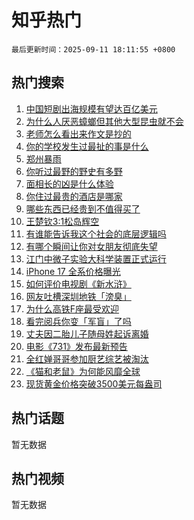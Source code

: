 # 知乎热门

`最后更新时间：2025-09-11 18:11:55 +0800`

## 热门搜索

1. [中国短剧出海规模有望达百亿美元](https://www.zhihu.com/search?q=%E4%B8%AD%E5%9B%BD%E7%9F%AD%E5%89%A7%E5%87%BA%E6%B5%B7%E8%A7%84%E6%A8%A1%E6%9C%89%E6%9C%9B%E8%BE%BE%E7%99%BE%E4%BA%BF%E7%BE%8E%E5%85%83)
1. [为什么人厌恶蟑螂但其他大型昆虫就不会](https://www.zhihu.com/search?q=%E4%B8%BA%E4%BB%80%E4%B9%88%E4%BA%BA%E5%8E%8C%E6%81%B6%E8%9F%91%E8%9E%82%E4%BD%86%E5%85%B6%E4%BB%96%E5%A4%A7%E5%9E%8B%E6%98%86%E8%99%AB%E5%B0%B1%E4%B8%8D%E4%BC%9A)
1. [老师怎么看出来作文是抄的](https://www.zhihu.com/search?q=%E8%80%81%E5%B8%88%E6%80%8E%E4%B9%88%E7%9C%8B%E5%87%BA%E6%9D%A5%E4%BD%9C%E6%96%87%E6%98%AF%E6%8A%84%E7%9A%84)
1. [你的学校发生过最扯的事是什么](https://www.zhihu.com/search?q=%E4%BD%A0%E7%9A%84%E5%AD%A6%E6%A0%A1%E5%8F%91%E7%94%9F%E8%BF%87%E6%9C%80%E6%89%AF%E7%9A%84%E4%BA%8B%E6%98%AF%E4%BB%80%E4%B9%88)
1. [郑州暴雨](https://www.zhihu.com/search?q=%E9%83%91%E5%B7%9E%E6%9A%B4%E9%9B%A8)
1. [你听过最野的野史有多野](https://www.zhihu.com/search?q=%E4%BD%A0%E5%90%AC%E8%BF%87%E6%9C%80%E9%87%8E%E7%9A%84%E9%87%8E%E5%8F%B2%E6%9C%89%E5%A4%9A%E9%87%8E)
1. [面相长的凶是什么体验](https://www.zhihu.com/search?q=%E9%9D%A2%E7%9B%B8%E9%95%BF%E7%9A%84%E5%87%B6%E6%98%AF%E4%BB%80%E4%B9%88%E4%BD%93%E9%AA%8C)
1. [你住过最贵的酒店是哪家](https://www.zhihu.com/search?q=%E4%BD%A0%E4%BD%8F%E8%BF%87%E6%9C%80%E8%B4%B5%E7%9A%84%E9%85%92%E5%BA%97%E6%98%AF%E5%93%AA%E5%AE%B6)
1. [哪些东西已经贵到不值得买了](https://www.zhihu.com/search?q=%E5%93%AA%E4%BA%9B%E4%B8%9C%E8%A5%BF%E5%B7%B2%E7%BB%8F%E8%B4%B5%E5%88%B0%E4%B8%8D%E5%80%BC%E5%BE%97%E4%B9%B0%E4%BA%86)
1. [王楚钦3:1松岛辉空](https://www.zhihu.com/search?q=%E7%8E%8B%E6%A5%9A%E9%92%A63%3A1%E6%9D%BE%E5%B2%9B%E8%BE%89%E7%A9%BA)
1. [有谁能告诉我这个社会的底层逻辑吗](https://www.zhihu.com/search?q=%E6%9C%89%E8%B0%81%E8%83%BD%E5%91%8A%E8%AF%89%E6%88%91%E8%BF%99%E4%B8%AA%E7%A4%BE%E4%BC%9A%E7%9A%84%E5%BA%95%E5%B1%82%E9%80%BB%E8%BE%91%E5%90%97)
1. [有哪个瞬间让你对女朋友彻底失望](https://www.zhihu.com/search?q=%E6%9C%89%E5%93%AA%E4%B8%AA%E7%9E%AC%E9%97%B4%E8%AE%A9%E4%BD%A0%E5%AF%B9%E5%A5%B3%E6%9C%8B%E5%8F%8B%E5%BD%BB%E5%BA%95%E5%A4%B1%E6%9C%9B)
1. [江门中微子实验大科学装置正式运行](https://www.zhihu.com/search?q=%E6%B1%9F%E9%97%A8%E4%B8%AD%E5%BE%AE%E5%AD%90%E5%AE%9E%E9%AA%8C%E5%A4%A7%E7%A7%91%E5%AD%A6%E8%A3%85%E7%BD%AE%E6%AD%A3%E5%BC%8F%E8%BF%90%E8%A1%8C)
1. [iPhone 17 全系价格曝光](https://www.zhihu.com/search?q=iPhone%2017%20%E5%85%A8%E7%B3%BB%E4%BB%B7%E6%A0%BC%E6%9B%9D%E5%85%89)
1. [如何评价电视剧《新水浒》](https://www.zhihu.com/search?q=%E5%A6%82%E4%BD%95%E8%AF%84%E4%BB%B7%E7%94%B5%E8%A7%86%E5%89%A7%E3%80%8A%E6%96%B0%E6%B0%B4%E6%B5%92%E3%80%8B)
1. [网友吐槽深圳地铁「滂臭」](https://www.zhihu.com/search?q=%E7%BD%91%E5%8F%8B%E5%90%90%E6%A7%BD%E6%B7%B1%E5%9C%B3%E5%9C%B0%E9%93%81%E3%80%8C%E6%BB%82%E8%87%AD%E3%80%8D)
1. [为什么高铁F座最受欢迎](https://www.zhihu.com/search?q=%E4%B8%BA%E4%BB%80%E4%B9%88%E9%AB%98%E9%93%81F%E5%BA%A7%E6%9C%80%E5%8F%97%E6%AC%A2%E8%BF%8E)
1. [看完阅兵你变「军盲」了吗](https://www.zhihu.com/search?q=%E7%9C%8B%E5%AE%8C%E9%98%85%E5%85%B5%E4%BD%A0%E5%8F%98%E3%80%8C%E5%86%9B%E7%9B%B2%E3%80%8D%E4%BA%86%E5%90%97)
1. [丈夫因二胎儿子随母姓起诉离婚](https://www.zhihu.com/search?q=%E4%B8%88%E5%A4%AB%E5%9B%A0%E4%BA%8C%E8%83%8E%E5%84%BF%E5%AD%90%E9%9A%8F%E6%AF%8D%E5%A7%93%E8%B5%B7%E8%AF%89%E7%A6%BB%E5%A9%9A)
1. [电影《731》发布最新预告](https://www.zhihu.com/search?q=%E7%94%B5%E5%BD%B1%E3%80%8A731%E3%80%8B%E5%8F%91%E5%B8%83%E6%9C%80%E6%96%B0%E9%A2%84%E5%91%8A)
1. [全红婵哥哥参加厨艺综艺被淘汰](https://www.zhihu.com/search?q=%E5%85%A8%E7%BA%A2%E5%A9%B5%E5%93%A5%E5%93%A5%E5%8F%82%E5%8A%A0%E5%8E%A8%E8%89%BA%E7%BB%BC%E8%89%BA%E8%A2%AB%E6%B7%98%E6%B1%B0)
1. [《猫和老鼠》为何能风靡全球](https://www.zhihu.com/search?q=%E3%80%8A%E7%8C%AB%E5%92%8C%E8%80%81%E9%BC%A0%E3%80%8B%E4%B8%BA%E4%BD%95%E8%83%BD%E9%A3%8E%E9%9D%A1%E5%85%A8%E7%90%83)
1. [现货黄金价格突破3500美元每盎司](https://www.zhihu.com/search?q=%E7%8E%B0%E8%B4%A7%E9%BB%84%E9%87%91%E4%BB%B7%E6%A0%BC%E7%AA%81%E7%A0%B43500%E7%BE%8E%E5%85%83%E6%AF%8F%E7%9B%8E%E5%8F%B8)

## 热门话题

暂无数据

## 热门视频

暂无数据
